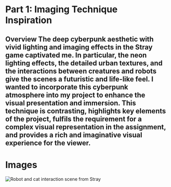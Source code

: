 # Part 1: Imaging Technique Inspiration
## Overview The deep cyberpunk aesthetic with vivid lighting and imaging effects in the Stray game captivated me. In particular, the neon lighting effects, the detailed urban textures, and the interactions between creatures and robots give the scenes a futuristic and life-like feel. I wanted to incorporate this cyberpunk atmosphere into my project to enhance the visual presentation and immersion. This technique is contrasting, highlights key elements of the project, fulfils the requirement for a complex visual representation in the assignment, and provides a rich and imaginative visual experience for the viewer.
# Images
![Robot and cat interaction scene from Stray](robot_cat_interaction.jpg.jpg)